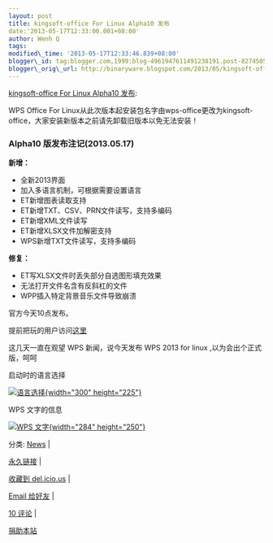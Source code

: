 ```yaml
--- 
layout: post 
title: kingsoft-office For Linux Alpha10 发布 
date:'2013-05-17T12:33:00.001+08:00' 
author: Wenh Q
tags:
modified\_time: '2013-05-17T12:33:46.839+08:00' 
blogger\_id: tag:blogger.com,1999:blog-4961947611491238191.post-8274505964030433956
blogger\_orig\_url: http://binaryware.blogspot.com/2013/05/kingsoft-office-for-linux-alpha10.html
--- 
```

[kingsoft-office For Linux Alpha10
发布](http://linuxtoy.org/archives/kingsoft-office-for-linux-alpha10-%e5%8f%91%e5%b8%83.html):

WPS Office For
Linux从此次版本起安装包名字由wps-office更改为kingsoft-office，大家安装新版本之前请先卸载旧版本以免无法安装！








### Alpha10 版发布注记(2013.05.17)

**新增：**


-   全新2013界面
-   加入多语言机制，可根据需要设置语言
-   ET新增图表读取支持
-   ET新增TXT、CSV、PRN文件读写，支持多编码
-   ET新增XML文件读写
-   ET新增XLSX文件加解密支持
-   WPS新增TXT文件读写，支持多编码

**修复：**


-   ET写XLSX文件时丢失部分自选图形填充效果
-   无法打开文件名含有反斜杠的文件
-   WPP插入特定背景音乐文件导致崩溃

官方今天10点发布。



提前把玩的用户访问[这里](http://community.wps.cn/download/)



这几天一直在观望 WPS 新闻，说今天发布 WPS 2013 for linux
,以为会出个正式版，呵呵



启动时的语言选择



[![](http://lt-file.b0.upaiyun.com/files/2013/05/2013%E5%B9%B405%E6%9C%8817%E6%97%A5-09%E6%97%B626%E5%88%8643%E7%A7%92-300x225.png "语言选择"){width="300"
height="225"}](http://lt-file.b0.upaiyun.com/files/2013/05/2013%E5%B9%B405%E6%9C%8817%E6%97%A5-09%E6%97%B626%E5%88%8643%E7%A7%92.png)



WPS 文字的信息



[![](http://lt-file.b0.upaiyun.com/files/2013/05/2013%E5%B9%B405%E6%9C%8817%E6%97%A5-09%E6%97%B629%E5%88%8601%E7%A7%92-284x250.png "WPS 文字"){width="284"
height="250"}](http://lt-file.b0.upaiyun.com/files/2013/05/2013%E5%B9%B405%E6%9C%8817%E6%97%A5-09%E6%97%B629%E5%88%8601%E7%A7%92.png)

分类: [News](http://linuxtoy.org/category/news "查看 News 中的全部文章")
|

[永久链接](http://linuxtoy.org/archives/kingsoft-office-for-linux-alpha10-%e5%8f%91%e5%b8%83.html)
|

[收藏到
del.icio.us](http://delicious.com/save?url=http://linuxtoy.org/archives/kingsoft-office-for-linux-alpha10-%e5%8f%91%e5%b8%83.html&title=kingsoft-office%20For%20Linux%20Alpha10%20%E5%8F%91%E5%B8%83)
|

[Email
给好友](mailto:?Subject=Check+This+Out&body=I+think+you'll+like+this:+http://linuxtoy.org/archives/kingsoft-office-for-linux-alpha10-%E5%8F%91%E5%B8%83.html)
|

[10
评论](http://linuxtoy.org/archives/kingsoft-office-for-linux-alpha10-%e5%8f%91%e5%b8%83.html#comments)
|

[捐助本站](http://linuxtoy.org/faq/donate)

